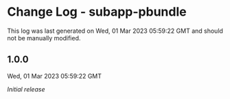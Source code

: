 # Change Log - subapp-pbundle

This log was last generated on Wed, 01 Mar 2023 05:59:22 GMT and should not be manually modified.

## 1.0.0
Wed, 01 Mar 2023 05:59:22 GMT

_Initial release_

